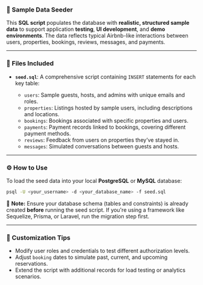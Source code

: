 
### 🌱 Sample Data Seeder

This **SQL script** populates the database with **realistic, structured sample data** to support application **testing**, **UI development**, and **demo environments**. The data reflects typical Airbnb-like interactions between users, properties, bookings, reviews, messages, and payments.

---

### 📁 Files Included

* **`seed.sql`**:
  A comprehensive script containing `INSERT` statements for each key table:

  * `users`: Sample guests, hosts, and admins with unique emails and roles.
  * `properties`: Listings hosted by sample users, including descriptions and locations.
  * `bookings`: Bookings associated with specific properties and users.
  * `payments`: Payment records linked to bookings, covering different payment methods.
  * `reviews`: Feedback from users on properties they’ve stayed in.
  * `messages`: Simulated conversations between guests and hosts.

---

### ⚙️ How to Use

To load the seed data into your local **PostgreSQL** or **MySQL** database:

```bash
psql -U <your_username> -d <your_database_name> -f seed.sql
```

📌 **Note:**
Ensure your database schema (tables and constraints) is already created **before** running the seed script. If you're using a framework like Sequelize, Prisma, or Laravel, run the migration step first.

---

### 🔄 Customization Tips
* Modify user roles and credentials to test different authorization levels.
* Adjust `booking` dates to simulate past, current, and upcoming reservations.
* Extend the script with additional records for load testing or analytics scenarios.
